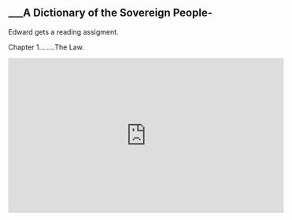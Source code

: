 ## ___A Dictionary of the Sovereign People-

Edward gets a reading assigment.

Chapter 1........The Law.

<iframe width="560" height="315" src="https://youtu.be/A0CrZqbD3do" frameborder="0" allow="accelerometer; autoplay; encrypted-media; gyroscope; picture-in-picture" allowfullscreen></iframe> 



